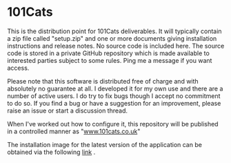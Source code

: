 
# 101Cats

This is the distribution point for 101Cats deliverables. It will typically contain a zip file called "setup.zip" and one or more documents giving installation instructions and release notes.
No source code is included here. The source code is stored in a private GitHub repository which is made available to interested parties subject to some rules. Ping me a message if you want access.

Please note that this software is distributed free of charge and with absolutely no guarantee at all. I developed it for my own use and there are a number of active users. I do try to fix bugs though I accept no commitment to do so. If you find a bug or have a suggestion for an improvement, please raise an issue or start a discussion thread. 

When I've worked out how to configure it, this repository will be published in a controlled manner as "www.101cats.co.uk"

The installation image for the latest version of the application can be obtained via the following [link](https://github.com/martinbradford/101Cats/raw/main/setup(1.0.9.0).zip") .
